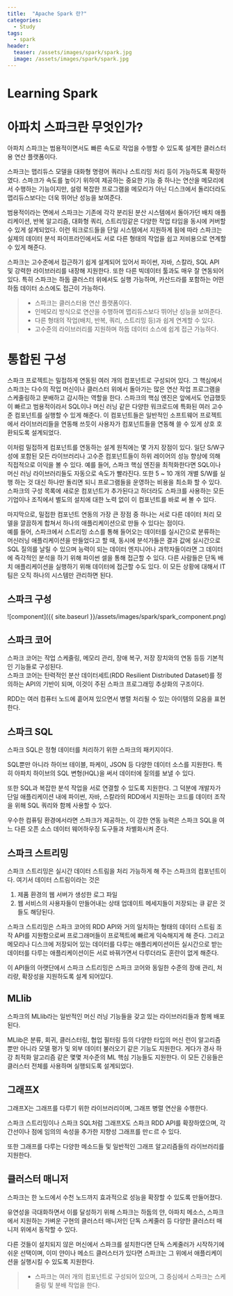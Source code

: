 ```yaml
---
title:  "Apache Spark 란?"
categories:
  - Study
tags:
  - spark
header:
  teaser: /assets/images/spark/spark.jpg
  image: /assets/images/spark/spark.jpg
---  
```


# Learning Spark

# 아파치 스파크란 무엇인가?
아파치 스파크는 범용적이면서도 빠른 속도로 작업을 수행할 수 있도록 설계한 클러스터용 연산 플랫폼이다.

스파크는 맵리듀스 모델을 대화형 명령어 쿼리나 스트리밍 처리 등이 가능하도록 확장하였다. 스파크가 속도를 높이기 위하여 제공하는 중요한 기능 중 하나는 연산을 메모리에서 수행하는 기능이지만, 설령 복잡한 프로그램을 메모리가 아닌 디스크에서 돌리더라도 맵리듀스보다는 더욱 뛰어난 성능을 보여준다.  

범용적이라는 면에서 스파크는 기존에 각각 분리된 분산 시스템에서 돌아가던 배치 애플리케이션, 반복 알고리즘, 대화형 쿼리, 스트리밍같은 다양한 작업 타임을 동시에 커버할 수 있게 설계되었다. 이런 워크로드들을 단일 시스템에서 지원하게 됨에 따라 스파크는 실제의 데이터 분석 파이프라인에서도 서로 다른 형태의 작업을 쉽고 저비용으로 연계할 수 있게 해준다.

스파크는 고수준에서 접근하기 쉽게 설계되어 있어서 파이썬, 자바, 스칼라, SQL API 및 강력한 라이브러리를 내장해 지원한다. 또한 다른 빅데이터 툴과도 매우 잘 연동되어 있다. 특히 스파크는 하둡 클러스터 위에서도 실행 가능하며, 카산드라를 포함하는 어떤 하둡 데이터 소스에도 접근이 가능하다.

> - 스파크는 클러스터용 연산 플랫폼이다.
> - 인메모리 방식으로 연산을 수행하며 맵리듀스보다 뛰어난 성능을 보여준다.
> - 다른 형태의 작업(배치, 반복, 쿼리, 스트리밍 등)과 쉽게 연계할 수 있다.
> - 고수준의 라이브러리를 지원하며 하둡 데이터 소스에 쉽게 접근 가능하다. 


# 통합된 구성
스파크 프로젝트는 밀접하게 연동된 여러 개의 컴포넌트로 구성되어 있다. 그 핵심에서 스파크는 다수의 작업 머신이나 클러스터 위에서 돌아가는 많은 연산 작업 프로그램을 스케줄링하고 분배하고 감시하는 역할을 한다. 스파크의 핵심 엔진은 앞에서도 언급했듯이 빠르고 범용적이라서 SQL이나 머신 러닝 같은 다양한 워크로드에 특화된 여러 고수준 컴포넌트를 실행할 수 있게 해준다. 이 컴포넌트들은 일반적인 소프트웨어 프로젝트에서 라이브러리들을 연동해 쓰듯이 사용자가 컴포넌트들을 연동해 쓸 수 있게 상호 호환되도록 설계되었다.  

이처럼 밀접하게 컴포넌트를 연동하는 설계 원칙에는 몇 가지 장점이 있다. 일단 S/W구성에 포함된 모든 라이브러리나 고수준 컴포넌트들이 하위 레이어의 성능 향상에 의해 직접적으로 이익을 볼 수 있다. 예를 들어, 스파크 핵심 엔진을 최적화한다면 SQL이나 머신 러닝 라이브러리들도 자동으로 속도가 빨라진다. 또한 5 ~ 10 개의 개별 S/W를 실행 하는 것 대신 하나만 돌리면 되니 프로그램들을 운영하는 비용을 최소화 할 수 있다.  
스파크의 구성 목록에 새로운 컴포넌트가 추가된다고 하더라도 스파크를 사용하는 모든 기업이나 조직에서 별도의 설치에 대한 노력 없이 이 컴포넌트를 바로 써 볼 수 있다.  

마지막으로, 밀접한 컴포넌트 연동의 가장 큰 장점 중 하나는 서로 다른 데이터 처리 모델을 깔끔하게 합쳐서 하나의 애플리케이션으로 만들 수 있다는 점이다.  
예를 들어, 스파크에서 스트리밍 소스를 통해 들어오는 데이터를 실시간으로 분류하는 머신러닝 애플리케이션을 만들었다고 할 때, 동시에 분석가들은 결과 값에 실시간으로 SQL 질의를 날릴 수 있으며 능력이 되는 데이터 엔지니어나 과학자들이라면 그 데이터에 즉각적인 분석을 하기 위해 파이썬 셀을 통해 접근할 수 있다. 다른 사람들은 단독 배치 애플리케이션을 실행하기 위해 데이터에 접근할 수도 있다. 이 모든 상황에 대해서 IT 팀은 오직 하나의 시스템만 관리하면 된다.

## 스파크 구성
![component]({{ site.baseurl }}/assets/images/spark/spark_component.png)  
  

## 스파크 코어
스파크 코어는 작업 스케줄링, 메모리 관리, 장애 복구, 저장 장치와의 연동 등등 기본적인 기능들로 구성된다.  
스파크 코어는 탄력적인 분산 데이터세트(RDD Resilient Distributed Dataset)를 정의하는 API의 기반이 되며, 이것이 주된 스파크 프로그래밍 추상화의 구조이다.  

RDD는 여러 컴퓨터 노드에 흩어져 있으면서 병렬 처리될 수 있는 아이템의 모음을 표현한다.

## 스파크 SQL
스파크 SQL은 정형 데이터를 처리하기 위한 스파크의 패키지이다.  

SQL뿐만 아니라 하이브 테이블, 파케이, JSON 등 다양한 데이터 소스를 지원한다. 특히 아파치 하이브의 SQL 변형(HQL)을 써서 데이터에 질의를 보낼 수 있다.  

또한 SQL과 복잡한 분석 작업을 서로 연결할 수 있도록 지원한다. 그 덕분에 개발자가 단일 애플리케이션 내에 파이썬, 자바, 스칼라의 RDD에서 지원하는 코드를 데이터 조작을 위해 SQL 쿼리와 함께 사용할 수 있다.  

우수한 컴퓨팅 환경에서라면 스파크가 제공하는, 이 강한 연동 능력은 스파크 SQL을 여느 다른 오픈 소스 데이터 웨어하우징 도구들과 차별화시켜 준다.  

## 스파크 스트리밍
스파크 스트리밍은 실시간 데이터 스트림을 처리 가능하게 해 주는 스파크의 컴포넌트이다. 여기서 데이터 스트림이라는 것은 
1. 제품 환경의 웹 서버가 생성한 로그 파일
2. 웹 서비스의 사용자들이 만들어내는 상태 업데이트 메세지들이 저장되는 큐 
같은 것들도 해당된다. 

스파크 스트리밍은 스파크 코어의 RDD API와 거의 일치하는 형태의 데이터 스트림 조작 API를 지원함으로써 프로그래머들이 프로젝트에 빠르게 익숙해지게 해 준다. 그리고 메모리나 디스크에 저장되어 있는 데이터를 다루는 애플리케이션이든 실시간으로 받는 데이터를 다루는 애플리케이션이든 서로 바꿔가면서 다루더라도 혼란이 없게 해준다.  

이 API들의 아랫단에서 스파크 스트리밍은 스파크 코어와 동일한 수준의 장애 관리, 처리량, 확장성을 지원하도록 설계 되어있다.  

## MLlib
스파크의 MLlib라는 일반적인 머신 러닝 기능들을 갖고 있는 라이브러리들과 함께 배포된다.  

MLlib은 분류, 회귀, 클러스터링, 협업 필터링 등의 다양한 타입의 머신 런이 알고리즘 뿐만 아니라 모델 평가 및 외부 데이터 불러오기 같은 기능도 지원한다. 게다가 경사 하강 최적화 알고리즘 같은 몇몇 저수준의 ML 핵심 기능들도 지원한다. 이 모든 긴응들은 클러스터 전체를 사용하며 실행되도록 설계되었다.  

## 그래프X
그래프X는 그래프를 다루기 위한 라이브러리이며, 그래프 병렬 연산을 수행한다.  

스파크 스트리밍이나 스파크 SQL처럼 그래프X도 스파크 RDD API를 확장하였으며, 각 간선이나 점에 임의의 속성을 추가한 지향성 그래프를 만ㄷ르 수 있다.  

또한 그래프를 다루는 다양한 메소드들 및 일반적인 그래프 알고리즘들의 라이브러리를 지원한다.

## 클러스터 매니저
스파크는 한 노드에서 수천 노드까지 효과적으로 성능을 확장할 수 있도록 만들어졌다.  

유연성을 극대화하면서 이를 달성하기 위해 스파크는 하둡의 얀, 아파치 메소스, 스파크에서 지원하는 가벼운 구현의 클러스터 매니저인 단독 스케줄러 등 다양한 클러스터 매니저 위에서 동작할 수 있다.  

다른 것들이 설치되지 않은 머신에서 스파크를 설치한다면 단독 스케줄러가 시작하기에 쉬운 선택이며, 이미 얀이나 메소드 클러스터가 있다면 스파크는 그 위에서 애플리케이션을 실행시킬 수 있도록 지원한다.


> - 스파크는 여러 개의 컴포넌트로 구성되어 있으며, 그 중심에서 스파크는 스케줄링 및 분배 작업을 한다.
